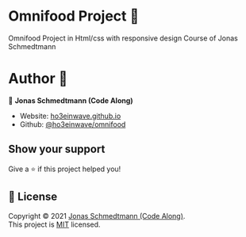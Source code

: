 
# Omnifood Project 🍖

Omnifood Project in Html/css with responsive design Course of Jonas Schmedtmann


# Author 👥
👤 **Jonas Schmedtmann (Code Along)**

* Website: [ho3einwave.github.io](ho3einwave.github.io/omnifood/)
* Github: [@ho3einwave/omnifood](https://github.com/ho3einwave/omnifood)


## Show your support

Give a ⭐️ if this project helped you!


## 📝 License

Copyright © 2021 [Jonas Schmedtmann (Code Along)](https://github.com/ho3einwave).<br />
This project is [MIT](https://choosealicense.com/licenses/mit/) licensed.

